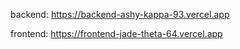 backend: https://backend-ashy-kappa-93.vercel.app

frontend: https://frontend-jade-theta-64.vercel.app

